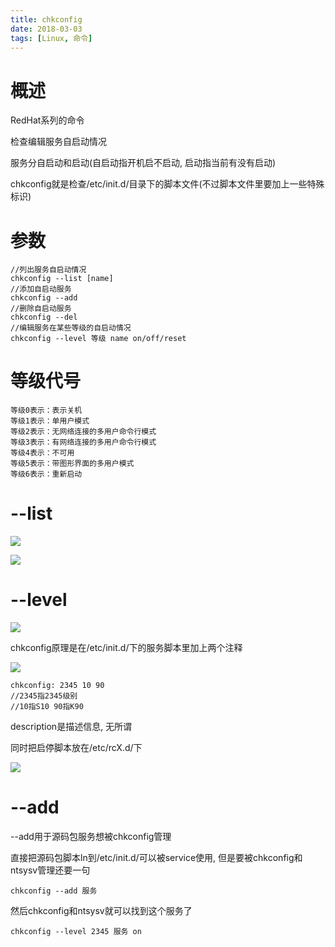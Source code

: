 ```yaml
---
title: chkconfig
date: 2018-03-03
tags: [Linux, 命令]
---
```


# 概述

RedHat系列的命令

检查编辑服务自启动情况

服务分自启动和启动(自启动指开机启不启动, 启动指当前有没有启动)

chkconfig就是检查/etc/init.d/目录下的脚本文件(不过脚本文件里要加上一些特殊标识)

# 参数

```
//列出服务自启动情况
chkconfig --list [name]
//添加自启动服务
chkconfig --add
//删除自启动服务
chkconfig --del
//编辑服务在某些等级的自启动情况
chkconfig --level 等级 name on/off/reset
```

# 等级代号

```
等级0表示：表示关机
等级1表示：单用户模式
等级2表示：无网络连接的多用户命令行模式
等级3表示：有网络连接的多用户命令行模式
等级4表示：不可用
等级5表示：带图形界面的多用户模式
等级6表示：重新启动
```

# --list

![](http://p1rbtn7qp.bkt.clouddn.com/18-2-2/19288088.jpg)

![](http://p1rbtn7qp.bkt.clouddn.com/18-2-2/6367819.jpg)

# --level

![](http://p1rbtn7qp.bkt.clouddn.com/18-2-2/43712597.jpg)

chkconfig原理是在/etc/init.d/下的服务脚本里加上两个注释

![](http://p1rbtn7qp.bkt.clouddn.com/18-2-2/38512318.jpg)

```
chkconfig: 2345 10 90
//2345指2345级别
//10指S10 90指K90
```

description是描述信息, 无所谓

同时把启停脚本放在/etc/rcX.d/下

![](http://p1rbtn7qp.bkt.clouddn.com/18-2-2/87321059.jpg)

# --add

--add用于源码包服务想被chkconfig管理

直接把源码包脚本ln到/etc/init.d/可以被service使用, 但是要被chkconfig和ntsysv管理还要一句

```
chkconfig --add 服务
```

然后chkconfig和ntsysv就可以找到这个服务了

```
chkconfig --level 2345 服务 on
```
